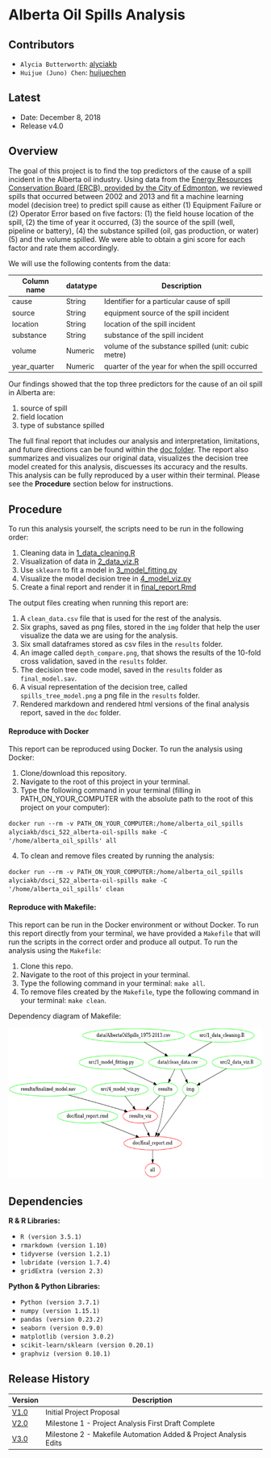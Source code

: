 Alberta Oil Spills Analysis
================

Contributors
------------

-   `Alycia Butterworth`: [alyciakb](https://github.com/alyciakb)
-   `Huijue (Juno) Chen`: [huijuechen](https://github.com/huijuechen)

Latest
------

-   Date: December 8, 2018
-   Release v4.0

Overview
--------

The goal of this project is to find the top predictors of the cause of a spill incident in the Alberta oil industry. Using data from the [Energy Resources Conservation Board (ERCB), provided by the City of Edmonton](https://data.edmonton.ca/Environmental-Services/Alberta-Oil-Spills-1975-2013/ek45-xtjs), we reviewed spills that occurred between 2002 and 2013 and fit a machine learning model (decision tree) to predict spill cause as either (1) Equipment Failure or (2) Operator Error based on five factors: (1) the field house location of the spill, (2) the time of year it occurred, (3) the source of the spill (well, pipeline or battery), (4) the substance spilled (oil, gas production, or water) (5) and the volume spilled.  We were able to obtain a gini score for each factor and rate them accordingly.

We will use the following contents from the data:

| Column name | datatype | Description |
| --- | -- | -- |
| cause | String | Identifier for a particular cause of spill |
| source | String | equipment source of the spill incident|
| location | String | location of the spill incident|
| substance | String | substance of the spill incident|
| volume | Numeric | volume of the substance spilled (unit: cubic metre) |
| year_quarter | Numeric | quarter of the year for when the spill occurred |

Our findings showed that the top three predictors for the cause of an oil spill in Alberta are:
1. source of spill
2. field location
3. type of substance spilled

The full final report that includes our analysis and interpretation, limitations, and future directions can be found within the [doc folder](doc). The report also summarizes and visualizes our original data, visualizes the decision tree model created for this analysis, discuesses its accuracy and the results. This analysis can be fully reproduced by a user within their terminal. Please see the **Procedure** section below for instructions.

Procedure
--------

To run this analysis yourself, the scripts need to be run in the following order:

1. Cleaning data in [1_data_cleaning.R](src/1_data_cleaning.R)
2. Visualization of data in [2_data_viz.R](src/2_data_viz.R)
3. Use `sklearn` to fit a model in [3_model_fitting.py](src/3_model_fitting.py)
4. Visualize the model decision tree in [4_model_viz.py](src/4_model_viz.py)
5. Create a final report and render it in [final_report.Rmd](doc/final_report.Rmd)

The output files creating when running this report are:

1. A `clean_data.csv` file that is used for the rest of the analysis.
2. Six graphs, saved as png files, stored in the `img` folder that help the user visualize the data we are using for the analysis.
3. Six small dataframes stored as csv files in the `results` folder.
4. An image called `depth_compare.png`, that shows the results of the 10-fold cross validation, saved in the `results` folder.
5. The decision tree code model, saved in the `results` folder as `final_model.sav`.
6. A visual representation of the decision tree, called `spills_tree_model.png` a png file in the `results` folder.
7. Rendered markdown and rendered html versions of the final analysis report, saved in the `doc` folder.

#### Reproduce with Docker

This report can be reproduced using Docker. To run the analysis using Docker:
1. Clone/download this repository.
2. Navigate to the root of this project in your terminal.
3. Type the following command in your terminal (filling in PATH_ON_YOUR_COMPUTER with the absolute path to the root of this project on your computer):

`docker run --rm -v PATH_ON_YOUR_COMPUTER:/home/alberta_oil_spills alyciakb/dsci_522_alberta-oil-spills make -C '/home/alberta_oil_spills' all`

4. To clean and remove files created by running the analysis:

`docker run --rm -v PATH_ON_YOUR_COMPUTER:/home/alberta_oil_spills alyciakb/dsci_522_alberta-oil-spills make -C '/home/alberta_oil_spills' clean`


#### Reproduce with Makefile:

This report can be run in the Docker environment or without Docker. To run this report directly from your terminal, we have provided a `Makefile` that will run the scripts in the correct order and produce all output. To run the analysis using the `Makefile`:

1. Clone this repo.
2. Navigate to the root of this project in your terminal.
3. Type the following command in your terminal:  `make all`.
4. To remove files created by the  `Makefile`, type the following command in your terminal: `make clean`.

Dependency diagram of Makefile:

<img src="img/Makefile.png" alt="dependency diagram" height="300">

Dependencies
--------

**R & R Libraries:**

- `R (version 3.5.1)`
- `rmarkdown (version 1.10)`
- `tidyverse (version 1.2.1)`
- `lubridate (version 1.7.4)`
- `gridExtra (version 2.3)`

**Python & Python Libraries:**

- `Python (version 3.7.1)`
- `numpy (version 1.15.1)`
- `pandas (version 0.23.2)`
- `seaborn (version 0.9.0)`
- `matplotlib (version 3.0.2)`
- `scikit-learn/sklearn (version 0.20.1)`
- `graphviz (version 0.10.1)`


Release History
--------

| Version | Description |
| ------- | ----------- |
| [V1.0](https://github.com/UBC-MDS/DSCI_522_Alberta-Oil-Spills/releases/tag/V1.0) | Initial Project Proposal |
| [V2.0](https://github.com/UBC-MDS/DSCI_522_Alberta-Oil-Spills/releases/tag/V2.0) | Milestone 1 - Project Analysis First Draft Complete |
| [V3.0](https://github.com/UBC-MDS/DSCI_522_Alberta-Oil-Spills/releases/tag/V3.0) | Milestone 2 - Makefile Automation Added & Project Analysis Edits |
